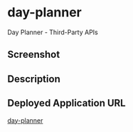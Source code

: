# day-planner
Day Planner - Third-Party APIs


## Screenshot


## Description 


## Deployed Application URL
[day-planner]()